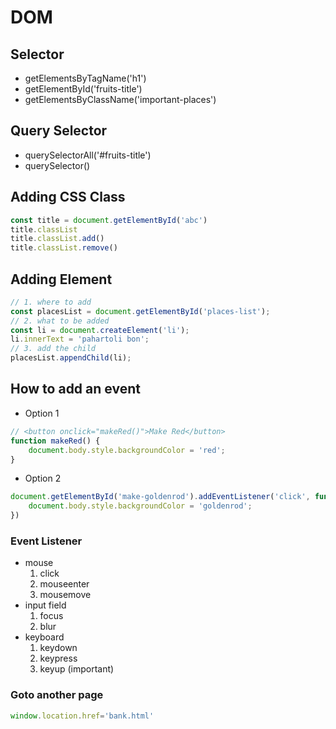 # DOM
## Selector
 - getElementsByTagName('h1')
 - getElementById('fruits-title')
 - getElementsByClassName('important-places')
 ## Query Selector
 - querySelectorAll('#fruits-title')
 - querySelector()

 ## Adding CSS Class
 ``` javascript
 const title = document.getElementById('abc')
 title.classList
 title.classList.add()
 title.classList.remove()
 ```
 ## Adding Element
 ``` javascript
 // 1. where to add
const placesList = document.getElementById('places-list');
// 2. what to be added
const li = document.createElement('li');
li.innerText = 'pahartoli bon';
// 3. add the child
placesList.appendChild(li);
```
## How to add an event
- Option 1
```javascript
// <button onclick="makeRed()">Make Red</button>
function makeRed() {
    document.body.style.backgroundColor = 'red';
}
```

- Option 2
``` javascript
document.getElementById('make-goldenrod').addEventListener('click', function(){
    document.body.style.backgroundColor = 'goldenrod';
})
```
### Event Listener
- mouse
    1. click
    2. mouseenter
    3. mousemove
- input field
    1. focus
    2. blur
- keyboard
    1. keydown
    2. keypress
    3. keyup (important)

### Goto another page
```javascript
window.location.href='bank.html'
```
